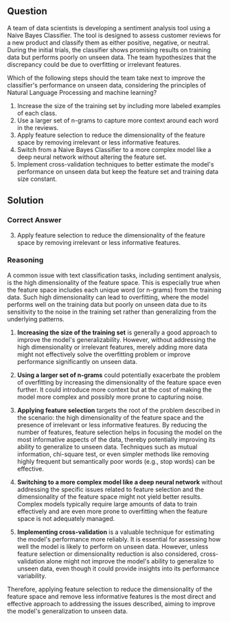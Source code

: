 ## Question
A team of data scientists is developing a sentiment analysis tool using a Naive Bayes Classifier. The tool is designed to assess customer reviews for a new product and classify them as either positive, negative, or neutral. During the initial trials, the classifier shows promising results on training data but performs poorly on unseen data. The team hypothesizes that the discrepancy could be due to overfitting or irrelevant features.

Which of the following steps should the team take next to improve the classifier's performance on unseen data, considering the principles of Natural Language Processing and machine learning?

1. Increase the size of the training set by including more labeled examples of each class.
2. Use a larger set of n-grams to capture more context around each word in the reviews.
3. Apply feature selection to reduce the dimensionality of the feature space by removing irrelevant or less informative features.
4. Switch from a Naive Bayes Classifier to a more complex model like a deep neural network without altering the feature set.
5. Implement cross-validation techniques to better estimate the model's performance on unseen data but keep the feature set and training data size constant.

## Solution

### Correct Answer
3. Apply feature selection to reduce the dimensionality of the feature space by removing irrelevant or less informative features.

### Reasoning
A common issue with text classification tasks, including sentiment analysis, is the high dimensionality of the feature space. This is especially true when the feature space includes each unique word (or n-grams) from the training data. Such high dimensionality can lead to overfitting, where the model performs well on the training data but poorly on unseen data due to its sensitivity to the noise in the training set rather than generalizing from the underlying patterns.

1. **Increasing the size of the training set** is generally a good approach to improve the model's generalizability. However, without addressing the high dimensionality or irrelevant features, merely adding more data might not effectively solve the overfitting problem or improve performance significantly on unseen data.

2. **Using a larger set of n-grams** could potentially exacerbate the problem of overfitting by increasing the dimensionality of the feature space even further. It could introduce more context but at the cost of making the model more complex and possibly more prone to capturing noise.

3. **Applying feature selection** targets the root of the problem described in the scenario: the high dimensionality of the feature space and the presence of irrelevant or less informative features. By reducing the number of features, feature selection helps in focusing the model on the most informative aspects of the data, thereby potentially improving its ability to generalize to unseen data. Techniques such as mutual information, chi-square test, or even simpler methods like removing highly frequent but semantically poor words (e.g., stop words) can be effective.

4. **Switching to a more complex model like a deep neural network** without addressing the specific issues related to feature selection and the dimensionality of the feature space might not yield better results. Complex models typically require large amounts of data to train effectively and are even more prone to overfitting when the feature space is not adequately managed.

5. **Implementing cross-validation** is a valuable technique for estimating the model's performance more reliably. It is essential for assessing how well the model is likely to perform on unseen data. However, unless feature selection or dimensionality reduction is also considered, cross-validation alone might not improve the model's ability to generalize to unseen data, even though it could provide insights into its performance variability.

Therefore, applying feature selection to reduce the dimensionality of the feature space and remove less informative features is the most direct and effective approach to addressing the issues described, aiming to improve the model's generalization to unseen data.